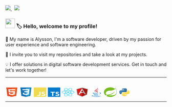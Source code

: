   <a href="https://www.linkedin.com/in/alyssoncarval">
    <img src="https://img.shields.io/badge/-LinkedIn-0e00cf?style=round-square&logo=Linkedin&logoColor=white&link=https://www.linkedin.com/in/alyssoncarval">
  </a>
  &nbsp;
  <a href="mailto:alyssonper@gmail.com">
    <img src="https://img.shields.io/badge/-Meu%20Email-ff0000?style=round-square&logo=microsoft-outlook&logoColor=white&link=mailto:alyssonper@gmail.com">
  </a>

### <img src="assets/icons/hello.gif" width="30px" height="30px"> 🏷️ Hello, welcome to my profile!

<p> 🔎 My name is Alysson, I'm a software developer, driven by my passion for user experience and software engineering.
  
<p>📌 I invite you to visit my repositories and take a look at my projects.</p>

<p> 💡 I offer solutions in digital software development services. Get in touch and let's work together! </p>

---

<div style="display: inline_block"><br>
  <img align="center" alt="Alysson-HTML" height="30" width="40" src="https://raw.githubusercontent.com/devicons/devicon/master/icons/html5/html5-original.svg">
  <img align="center" alt="Alysson-CSS" height="30" width="40" src="https://raw.githubusercontent.com/devicons/devicon/master/icons/css3/css3-original.svg">
  <img align="center" alt="Alysson-Js" height="30" width="40" src="https://raw.githubusercontent.com/devicons/devicon/master/icons/javascript/javascript-plain.svg">
  <img align="center" alt="Alysson-Ts" height="30" width="40" src="https://raw.githubusercontent.com/devicons/devicon/master/icons/typescript/typescript-plain.svg">
  <img align="center" alt="Alysson-React" height="30" width="40" src="https://raw.githubusercontent.com/devicons/devicon/master/icons/react/react-original.svg">
  <img align="center" alt="Alysson-Angular" height="30" width="40" src="https://raw.githubusercontent.com/devicons/devicon/master/icons/angularjs/angularjs-original.svg">
  <img align="center" alt="Alysson-Java" height="30" width="40" src="https://raw.githubusercontent.com/devicons/devicon/master/icons/java/java-original.svg">
  <img align="center" alt="Alysson-Spring" height="30" width="40" src="https://raw.githubusercontent.com/devicons/devicon/master/icons/spring/spring-original.svg">
  <img align="center" alt="Alysson-Python" height="30" width="40" src="https://raw.githubusercontent.com/devicons/devicon/master/icons/python/python-original.svg">
</div>

---

